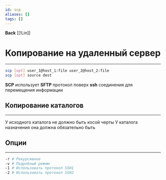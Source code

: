 ```yaml
---
id: scp
aliases: []
tags: []
---
```


**Back**
    [[!Lin]]


# Копирование на удаленный сервер
---
```bash
scp [opt] user_1@host_1:file user_2@host_2:file
scp [opt] source dest
```
**SCP** использует **SFTP** протокол поверх **ssh** соединения для перемещения информации

## Копирование каталогов
---
У исходного каталога не должно быть косой черты
У каталога назначения она должна обязательно быть

## Опции
---
```bash
-r # Рекурсивное
-v # Подробный режим
-1 # Использовать протокол SSH1
-2 # Использовать протокол SSH2
```

